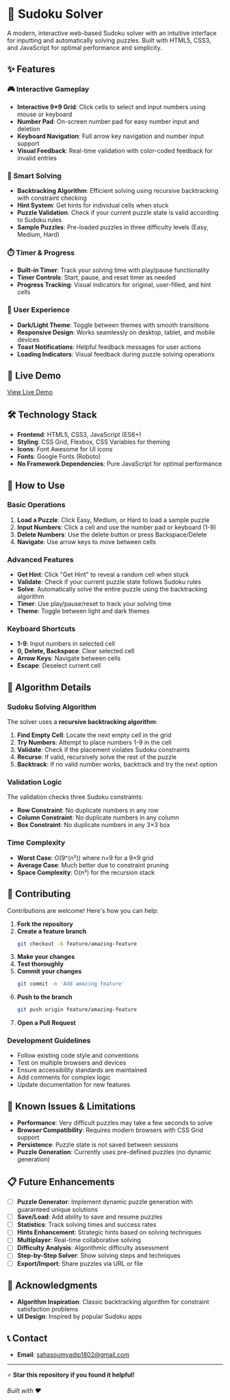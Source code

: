 # 🧩 Sudoku Solver

A modern, interactive web-based Sudoku solver with an intuitive interface for inputting and automatically solving puzzles. Built with HTML5, CSS3, and JavaScript for optimal performance and simplicity.

## ✨ Features

### 🎮 Interactive Gameplay
- **Interactive 9×9 Grid**: Click cells to select and input numbers using mouse or keyboard
- **Number Pad**: On-screen number pad for easy number input and deletion
- **Keyboard Navigation**: Full arrow key navigation and number input support
- **Visual Feedback**: Real-time validation with color-coded feedback for invalid entries

### 🧠 Smart Solving
- **Backtracking Algorithm**: Efficient solving using recursive backtracking with constraint checking
- **Hint System**: Get hints for individual cells when stuck
- **Puzzle Validation**: Check if your current puzzle state is valid according to Sudoku rules
- **Sample Puzzles**: Pre-loaded puzzles in three difficulty levels (Easy, Medium, Hard)

### ⏱️ Timer & Progress
- **Built-in Timer**: Track your solving time with play/pause functionality
- **Timer Controls**: Start, pause, and reset timer as needed
- **Progress Tracking**: Visual indicators for original, user-filled, and hint cells

### 🎨 User Experience
- **Dark/Light Theme**: Toggle between themes with smooth transitions
- **Responsive Design**: Works seamlessly on desktop, tablet, and mobile devices
- **Toast Notifications**: Helpful feedback messages for user actions
- **Loading Indicators**: Visual feedback during puzzle solving operations

## 🚀 Live Demo

[View Live Demo](https://soumyadip204.github.io/sudoku-solver/)

## 🛠️ Technology Stack

- **Frontend**: HTML5, CSS3, JavaScript (ES6+)
- **Styling**: CSS Grid, Flexbox, CSS Variables for theming
- **Icons**: Font Awesome for UI icons
- **Fonts**: Google Fonts (Roboto)
- **No Framework Dependencies**: Pure JavaScript for optimal performance

## 🎯 How to Use

### Basic Operations
1. **Load a Puzzle**: Click Easy, Medium, or Hard to load a sample puzzle
2. **Input Numbers**: Click a cell and use the number pad or keyboard (1-9)
3. **Delete Numbers**: Use the delete button or press Backspace/Delete
4. **Navigate**: Use arrow keys to move between cells

### Advanced Features
- **Get Hint**: Click "Get Hint" to reveal a random cell when stuck
- **Validate**: Check if your current puzzle state follows Sudoku rules
- **Solve**: Automatically solve the entire puzzle using the backtracking algorithm
- **Timer**: Use play/pause/reset to track your solving time
- **Theme**: Toggle between light and dark themes

### Keyboard Shortcuts
- **1-9**: Input numbers in selected cell
- **0, Delete, Backspace**: Clear selected cell
- **Arrow Keys**: Navigate between cells
- **Escape**: Deselect current cell

## 🧮 Algorithm Details

### Sudoku Solving Algorithm
The solver uses a **recursive backtracking algorithm**:

1. **Find Empty Cell**: Locate the next empty cell in the grid
2. **Try Numbers**: Attempt to place numbers 1-9 in the cell
3. **Validate**: Check if the placement violates Sudoku constraints
4. **Recurse**: If valid, recursively solve the rest of the puzzle
5. **Backtrack**: If no valid number works, backtrack and try the next option

### Validation Logic
The validation checks three Sudoku constraints:
- **Row Constraint**: No duplicate numbers in any row
- **Column Constraint**: No duplicate numbers in any column
- **Box Constraint**: No duplicate numbers in any 3×3 box

### Time Complexity
- **Worst Case**: O(9^(n²)) where n=9 for a 9×9 grid
- **Average Case**: Much better due to constraint pruning
- **Space Complexity**: O(n²) for the recursion stack

## 🤝 Contributing

Contributions are welcome! Here's how you can help:

1. **Fork the repository**
2. **Create a feature branch**
   ```bash
   git checkout -b feature/amazing-feature
   ```
3. **Make your changes**
4. **Test thoroughly**
5. **Commit your changes**
   ```bash
   git commit -m 'Add amazing feature'
   ```
6. **Push to the branch**
   ```bash
   git push origin feature/amazing-feature
   ```
7. **Open a Pull Request**

### Development Guidelines
- Follow existing code style and conventions
- Test on multiple browsers and devices
- Ensure accessibility standards are maintained
- Add comments for complex logic
- Update documentation for new features

## 🐛 Known Issues & Limitations

- **Performance**: Very difficult puzzles may take a few seconds to solve
- **Browser Compatibility**: Requires modern browsers with CSS Grid support
- **Persistence**: Puzzle state is not saved between sessions
- **Puzzle Generation**: Currently uses pre-defined puzzles (no dynamic generation)

## 📋 Future Enhancements

- [ ] **Puzzle Generator**: Implement dynamic puzzle generation with guaranteed unique solutions
- [ ] **Save/Load**: Add ability to save and resume puzzles
- [ ] **Statistics**: Track solving times and success rates
- [ ] **Hints Enhancement**: Strategic hints based on solving techniques
- [ ] **Multiplayer**: Real-time collaborative solving
- [ ] **Difficulty Analysis**: Algorithmic difficulty assessment
- [ ] **Step-by-Step Solver**: Show solving steps and techniques
- [ ] **Export/Import**: Share puzzles via URL or file

## 🙏 Acknowledgments

- **Algorithm Inspiration**: Classic backtracking algorithm for constraint satisfaction problems
- **UI Design**: Inspired by popular Sudoku apps

## 📞 Contact

- **Email**: sahasoumyadip1802@gmail.com

---

⭐ **Star this repository if you found it helpful!**

*Built with ❤️*
